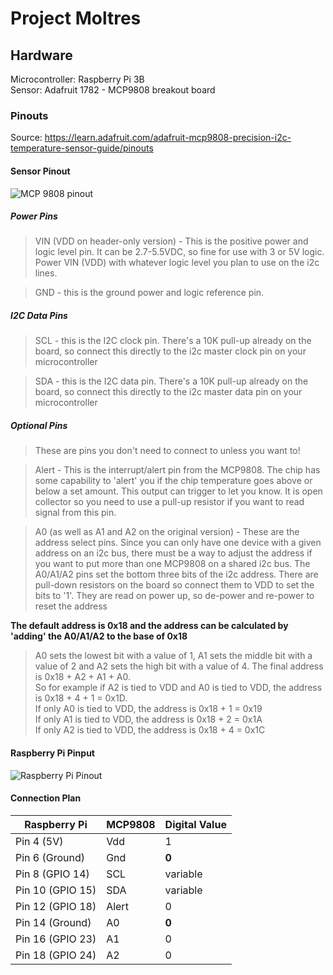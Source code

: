# Project Moltres

## Hardware

Microcontroller: Raspberry Pi 3B  
Sensor: Adafruit 1782 - MCP9808 breakout board

### Pinouts

Source: https://learn.adafruit.com/adafruit-mcp9808-precision-i2c-temperature-sensor-guide/pinouts

#### Sensor Pinout

![MCP 9808 pinout](https://cdn-learn.adafruit.com/assets/assets/000/015/726/large1024/adafruit_products_2.png?1396474366)

##### Power Pins

> VIN (VDD on header-only version) - This is the positive power and logic level pin. It can be 2.7-5.5VDC, so fine for use with 3 or 5V logic. Power VIN (VDD) with whatever logic level you plan to use on the i2c lines.

> GND - this is the ground power and logic reference pin.

##### I2C Data Pins

> SCL - this is the I2C clock pin. There's a 10K pull-up already on the board, so connect this directly to the i2c master clock pin on your microcontroller

> SDA - this is the I2C data pin. There's a 10K pull-up already on the board, so connect this directly to the i2c master data pin on your microcontroller

##### Optional Pins

> These are pins you don't need to connect to unless you want to!

> Alert - This is the interrupt/alert pin from the MCP9808. The chip has some capability to 'alert' you if the chip temperature goes above or below a set amount. This output can trigger to let you know. It is open collector so you need to use a pull-up resistor if you want to read signal from this pin.

> A0 (as well as A1 and A2 on the original version) - These are the address select pins. Since you can only have one device with a given address on an i2c bus, there must be a way to adjust the address if you want to put more than one MCP9808 on a shared i2c bus. The A0/A1/A2 pins set the bottom three bits of the i2c address. There are pull-down resistors on the board so connect them to VDD to set the bits to '1'. They are read on power up, so de-power and re-power to reset the address

**The default address is 0x18 and the address can be calculated by 'adding' the A0/A1/A2 to the base of 0x18**

> A0 sets the lowest bit with a value of 1, A1 sets the middle bit with a value of 2 and A2 sets the high bit with a value of 4. The final address is 0x18 + A2 + A1 + A0.  
> So for example if A2 is tied to VDD and A0 is tied to VDD, the address is 0x18 + 4 + 1 = 0x1D.  
> If only A0 is tied to VDD, the address is 0x18 + 1 = 0x19  
> If only A1 is tied to VDD, the address is 0x18 + 2 = 0x1A  
> If only A2 is tied to VDD, the address is 0x18 + 4 = 0x1C

#### Raspberry Pi Pinput

![Raspberry Pi Pinout](https://media.discordapp.net/attachments/1140663336996974623/1140663731022475304/image0.jpg)

#### Connection Plan

| Raspberry Pi     | MCP9808 | Digital Value |
| ---------------- | ------- | ------------- |
| Pin 4 (5V)       | Vdd     | 1             |
| Pin 6 (Ground)   | Gnd     | **0**         |
| Pin 8 (GPIO 14)  | SCL     | variable      |
| Pin 10 (GPIO 15) | SDA     | variable      |
| Pin 12 (GPIO 18) | Alert   | 0             |
| Pin 14 (Ground)  | A0      | **0**         |
| Pin 16 (GPIO 23) | A1      | 0             |
| Pin 18 (GPIO 24) | A2      | 0             |
